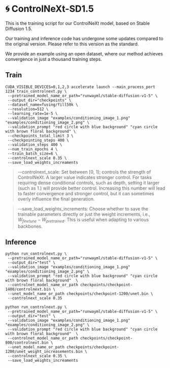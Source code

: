 # 🌀 ControlNeXt-SD1.5


This is the training script for our ControlNeXt model, based on Stable Diffusion 1.5.

Our training and inference code has undergone some updates compared to the original version. Please refer to this version as the standard.

We provide an example using an open dataset, where our method achieves convergence in just a thousand training steps.

## Train


```
CUDA_VISIBLE_DEVICES=0,1,2,3 accelerate launch --main_process_port 1234 train_controlnext.py \
 --pretrained_model_name_or_path="runwayml/stable-diffusion-v1-5" \
 --output_dir="checkpoints" \
 --dataset_name=fusing/fill50k \
 --resolution=512 \
 --learning_rate=1e-5 \
 --validation_image "examples/conditioning_image_1.png" "examples/conditioning_image_2.png" \
 --validation_prompt "red circle with blue background" "cyan circle with brown floral background" \
 --checkpoints_total_limit 3 \
 --checkpointing_steps 400 \
 --validation_steps 400 \
 --num_train_epochs 4 \
 --train_batch_size=6 \
 --controlnext_scale 0.35 \
 --save_load_weights_increaments 
```

> --controlnext_scale: Set between [0, 1]; controls the strength of ControlNeXt. A larger value indicates stronger control. For tasks requiring dense conditional controls, such as depth, setting it larger (such as 1.) will provide better control. Increasing this number will lead to faster convergence and stronger control, but it can sometimes overly influence the final generation.


> --save_load_weights_increments: Choose whether to save the trainable parameters directly or just the weight increments, i.e., $W_{finetune} - W_{pretrained}$. This is useful when adapting to various backbones.

## Inference


```
python run_controlnext.py \
 --pretrained_model_name_or_path="runwayml/stable-diffusion-v1-5" \
 --output_dir="test" \
 --validation_image "examples/conditioning_image_1.png" "examples/conditioning_image_2.png" \
 --validation_prompt "red circle with blue background" "cyan circle with brown floral background"  \
 --controlnet_model_name_or_path checkpoints/checkpoint-1400/controlnext.bin \
 --unet_model_name_or_path checkpoints/checkpoint-1200/unet.bin \
 --controlnext_scale 0.35 
```

```
python run_controlnext.py \
 --pretrained_model_name_or_path="runwayml/stable-diffusion-v1-5" \
 --output_dir="test" \
 --validation_image "examples/conditioning_image_1.png" "examples/conditioning_image_2.png" \
 --validation_prompt "red circle with blue background" "cyan circle with brown floral background"  \
 --controlnet_model_name_or_path checkpoints/checkpoint-800/controlnext.bin \
 --unet_model_name_or_path checkpoints/checkpoint-1200/unet_weight_increasements.bin \
 --controlnext_scale 0.35 \
 --save_load_weights_increaments 
```